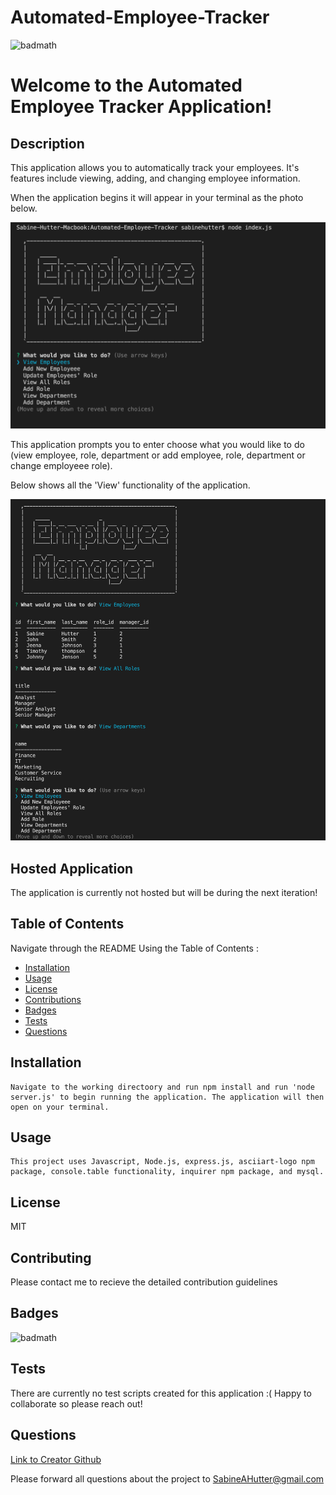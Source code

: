 # Automated-Employee-Tracker
  ![badmath](https://img.shields.io/badge/license-MIT-green)

  # Welcome to the Automated Employee Tracker Application!  

  ## Description
   This application allows you to automatically track your employees. It's features include viewing, adding, and changing employee information. 
   
   When the application begins it will appear in your terminal as the photo below. 
   
   ![Application Entry](https://github.com/sabinehutter/Automated-Employee-Tracker/blob/main/Assets/entry-aet-meessage.png)

   This application prompts you to enter choose what you would like to do (view employee, role, department or add employee, role, department or change employeee role).
   
   Below shows all the 'View' functionality of the application. 
   
   ![Application Functionality](https://github.com/sabinehutter/Automated-Employee-Tracker/blob/main/Assets/view-demo.png)

    
  ## Hosted Application
  
   The application is currently not hosted but will be during the next iteration!
    
  ## Table of Contents
  Navigate through the README Using the Table of Contents : 

  * [Installation](#installation)
  * [Usage](#usage)
  * [License](#license)
  * [Contributions](#contributing)
  * [Badges](#badges)
  * [Tests](#tests)
  * [Questions](#questions)

  ## Installation
    Navigate to the working directoory and run npm install and run 'node server.js' to begin running the application. The application will then open on your terminal. 

  ## Usage
    This project uses Javascript, Node.js, express.js, asciiart-logo npm package, console.table functionality, inquirer npm package, and mysql.

  ## License
  MIT

  ## Contributing
  Please contact me to recieve the detailed contribution guidelines

  ## Badges
  ![badmath](https://img.shields.io/badge/license-MIT-green)
  

  ## Tests
  There are currently no test scripts created for this application :( Happy to collaborate so please reach out!
  
  ## Questions
  [Link to Creator Github](https://github.com/sabinehutter)

  Please forward all questions about the project to [SabineAHutter@gmail.com](SabineAHutter@gmail.com)
  
